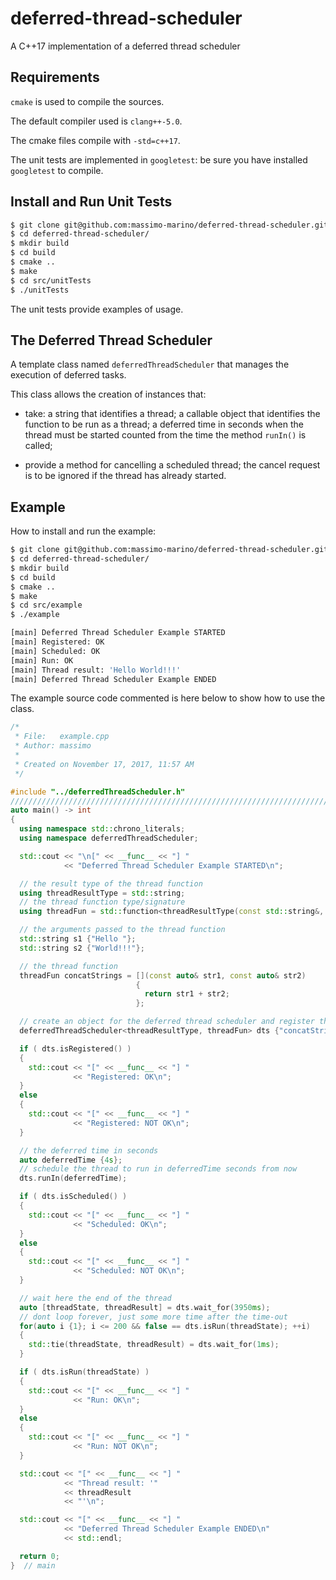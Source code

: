 # deferred-thread-scheduler
A C++17 implementation of a deferred thread scheduler

## Requirements

`cmake` is used to compile the sources.

The default compiler used is `clang++-5.0`.

The cmake files compile with `-std=c++17`.

The unit tests are implemented in `googletest`: be sure you have installed `googletest` to compile.


## Install and Run Unit Tests

```bash
$ git clone git@github.com:massimo-marino/deferred-thread-scheduler.git
$ cd deferred-thread-scheduler/
$ mkdir build
$ cd build
$ cmake ..
$ make
$ cd src/unitTests
$ ./unitTests
```
The unit tests provide examples of usage.


## The Deferred Thread Scheduler

A template class named `deferredThreadScheduler` that manages the execution of deferred tasks.

This class allows the creation of instances that:

- take: a string that identifies a thread; a callable object that identifies the function to be run as a thread; a deferred time in seconds when the thread must be started counted from the time the method `runIn()` is called;

- provide a method for cancelling a scheduled thread; the cancel request is to be ignored if the thread has already started.


## Example

How to install and run the example:

```bash
$ git clone git@github.com:massimo-marino/deferred-thread-scheduler.git
$ cd deferred-thread-scheduler/
$ mkdir build
$ cd build
$ cmake ..
$ make
$ cd src/example
$ ./example

[main] Deferred Thread Scheduler Example STARTED
[main] Registered: OK
[main] Scheduled: OK
[main] Run: OK
[main] Thread result: 'Hello World!!!'
[main] Deferred Thread Scheduler Example ENDED
```

The example source code commented is here below to show how to use the class.


```C++
/* 
 * File:   example.cpp
 * Author: massimo
 * 
 * Created on November 17, 2017, 11:57 AM
 */

#include "../deferredThreadScheduler.h"
////////////////////////////////////////////////////////////////////////////////
auto main() -> int
{
  using namespace std::chrono_literals;
  using namespace deferredThreadScheduler;

  std::cout << "\n[" << __func__ << "] "
            << "Deferred Thread Scheduler Example STARTED\n";

  // the result type of the thread function
  using threadResultType = std::string;
  // the thread function type/signature
  using threadFun = std::function<threadResultType(const std::string&, const std::string&)>;

  // the arguments passed to the thread function
  std::string s1 {"Hello "};
  std::string s2 {"World!!!"};

  // the thread function
  threadFun concatStrings = [](const auto& str1, const auto& str2)
                            {
                              return str1 + str2;
                            };

  // create an object for the deferred thread scheduler and register the thread function
  deferredThreadScheduler<threadResultType, threadFun> dts {"concatStrings", concatStrings, s1, s2};

  if ( dts.isRegistered() )
  {
    std::cout << "[" << __func__ << "] "
              << "Registered: OK\n";
  }
  else
  {
    std::cout << "[" << __func__ << "] "
              << "Registered: NOT OK\n";
  }

  // the deferred time in seconds
  auto deferredTime {4s};
  // schedule the thread to run in deferredTime seconds from now
  dts.runIn(deferredTime);

  if ( dts.isScheduled() )
  {
    std::cout << "[" << __func__ << "] "
              << "Scheduled: OK\n";
  }
  else
  {
    std::cout << "[" << __func__ << "] "
              << "Scheduled: NOT OK\n";
  }

  // wait here the end of the thread
  auto [threadState, threadResult] = dts.wait_for(3950ms);
  // dont loop forever, just some more time after the time-out
  for(auto i {1}; i <= 200 && false == dts.isRun(threadState); ++i)
  {
    std::tie(threadState, threadResult) = dts.wait_for(1ms);
  }

  if ( dts.isRun(threadState) )
  {
    std::cout << "[" << __func__ << "] "
              << "Run: OK\n";
  }
  else
  {
    std::cout << "[" << __func__ << "] "
              << "Run: NOT OK\n";
  }

  std::cout << "[" << __func__ << "] "
            << "Thread result: '"
            << threadResult
            << "'\n";

  std::cout << "[" << __func__ << "] "
            << "Deferred Thread Scheduler Example ENDED\n"
            << std::endl;

  return 0;
}  // main

```
